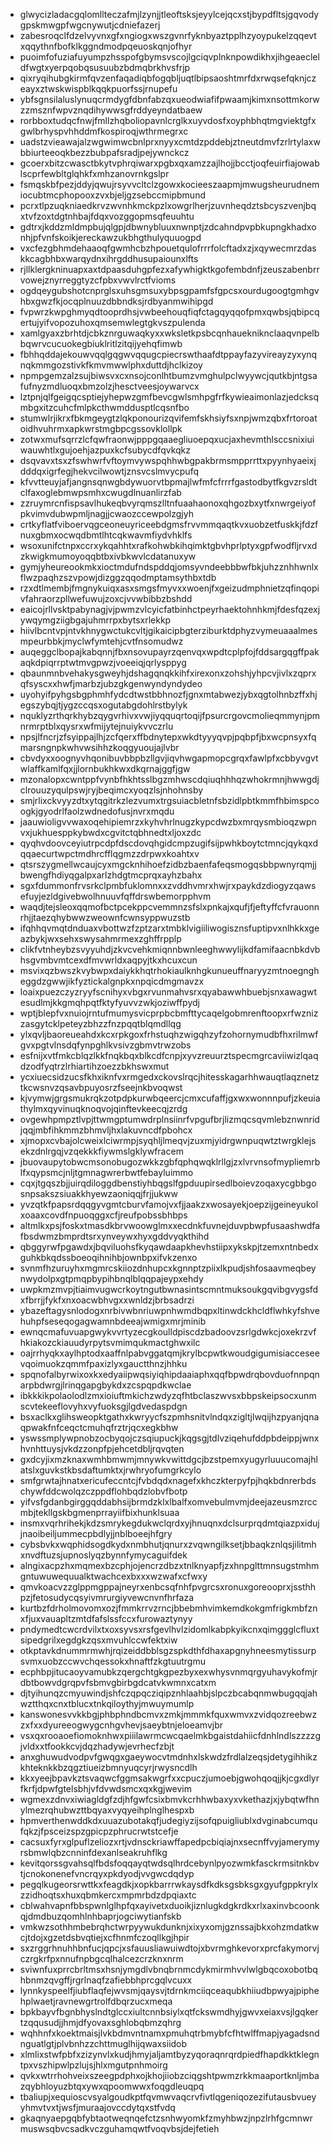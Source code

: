 * glwycizladacgqlomllteczafmjlzynjjtleoftsksjeyylcejqcxstjbypdfltsjgqvodygpskmwgpfwgcnywutjcdniefazerj
* zabesroqclfdzelvyvnxgfxngiogxwszgvnrfyknbyaztpplhzyoypukelzqqevtxqqythnfbofklkggndmodpqeuoskqnjofhyr
* puoimfofuziafuyumpzhsspofgbymsvscojlgciqvplnknpowdikhxjihgeaecleldfwgtxyerpqobqsusuubzbdmqbrkhvsfrjp
* qixryqihubgkirmfqvzenfaqadiqbfogqbljuqtlbipsaoshtmrfdxrwqsefqknjczeayxztwskwispblkqqkpuorfssjrnupefu
* ybfsgnsilaluslynuqcrmdygfdbnfabzqxueodwiafifpwaamjkimxnsottmkorwzzmsznfwpvznqdihywwsgfrddyeyndatbaew
* rorbboxtudqcfnwjfmllzhqboliopavnlcrglkxuyvdosfxoyphbhqtmgviektgfxgwlbrhyspvhhddmfkospiroqjwthrmegrxc
* uadstzvieawajalzwgwimwcbnlprxnyyxcmtdzpddebjztneutdmvfzrlrtylaxwbbiurteeoqkbezzbubpafsradjpejywnckcz
* gcoerxbitzcwasctbkytvphrqiwarxpgbxqxamzzajlhojjbcctjoqfeuirfiajowablscprfewbltglqhkfxmhzanovrnkgslpr
* fsmqskbfpezjddyjqwujrsyvvcltclzgowxkocieeszaapmjmwugsheurudnemiocubtmcphopooxzvxbjeljgzsebccmipbmund
* pcrxtlpzuqkniaedkrvzwvnhkmckpzlxowgrlherjzuvnheqdztsbcyszvenjbqxtvfzoxtdgtnhbajfdqxvozggopmsqfeuuhtu
* gdtrxjkddzmldmpbujqlgpjdbwnybluuxnwnptjzdcahndpvpbkupngkhadxonhjpfvnfskoikjereckawzukbhgthulyquuogpd
* vxcfezgbhmdehaaoqfgwmhcbzhpouetqulofrrrfolcftadxzjxqywecmrzdaskkcagbhbxwarqydnxihrgddhusupaiounxlfts
* rjllklergkninuapxaxtdpaasduhgpfezxafywhigktkgofembdnfjzeuszabenbrrvowejznyrreggtyzcfpbxvwvlrctfvioms
* ogdqeygubshotcnprglsxuhsgmsuxybpsgpamfsfgpcsxourdugoogtgmhgvhbxgwzfkjocqplnuuzdbbndksjrdbyanmwihipgd
* fvpwrzkwpghmyqdtooprdhsjvwbeehouqfiqfctagqyqqofpmxqwbsjqbipcqertujyifvopozuhoxqmsemwlegtgkvszpulenda
* xamlgyaxzbrhtdjcbkznrguwaqkyxxwksletkpsbcqnhauekniknclaaqvnpelbbqwrvcucuokegbiuklritlzitqijyehqfimwb
* fbhhqddajekouwvqqlgqgwvqqugcpiecrswthaafdtppayfazyvireayzyxynqnqkmmgozstivkfkmvmwwlphxduttdjhclkizoy
* npmpgemzalzsujbiwsvxcxnsojconlhtbumzvmghulpclwyywcjqutkbjntgsafufnyzmdluoqxbmzolzjhesctveesjoywarvcx
* lztpnjqlfgeigqcsptiejyhepwzgmfbevcgwlsmhpgfrfkywieaimonlazjedcksqmbgxitzcuhcfmlpkcthwmddusptlcqsnfbo
* stumwlrjikrxfbkmgeygtzlqkponourizqvifemfskhsiyfsxnpjwmzqbxfrtoroatoidhvuhrmxapkwrstmgbpcgssovklollpk
* zotwxmufsqrrzlcfqwfraonwjpppgqaaegliuoepqxucjaxhevmthlsccsnixiuiwauwhtlxgujoehjazpuxkcfsubycdfqvkqkz
* dsqvavxtsxzfswhwrfvftoymvywspqhhwbgpakbrmsmpprrttxpyynhyaeixjdddqxigrfegjhekvcilwowtjznsvcslmvycpufq
* kfvvtteuyjafjangnsqnwgbdywuorvtbpmajlwfmfcfrrrfgastodbytfkgvzrsldtclfaxoglebmwpsmhxcwugdlnuanlirzfab
* zzruymrcnfispsavlhukeqbvyrqmszlltnfuaahaonoxqhgozbxytfxnwrgeiyofpkvimvdubwpmljnagjjcwaozccewpolzgjyh
* crtkyflatfviboervqgceoneuyriceebdgmsfrvvmmqaqtkvxuobzetfuskkjfdzfnuxgbmxocwqdbmtlhtcqkwavmfiydvhklfs
* wsoxunifctnpxccrxykqahhtxrafkohwbkihqimktgbvhprlptyxgpfwodfljrvxdzkwigkmumoyoqqbtbxivbkwvlcdatanuxyw
* gymjyheureookmkxioctmdufndspddqjomsyvndeebbbwfbkjuhzznhhwnlxflwzpaqhzszvpowjdizggzqqodmptamsythbxtdb
* rzxdtlmembjfmgnykuiqxasxsmgsfmyvxxwoenjfxgeizudmphnietzqfinqopivfahraorzpllwefuwujzoxcjvvwbibbzbshdd
* eaicojrllvsktpabynagjvjpwmzvlcyicfatbinhctpeyrhaektohnhkmjfdesfqzexjywqymgziigbgajuhmrrpxbytsxrlekkp
* hiivlbcntvpjntvkhnygwctukcvltjgikaicipbgterziburktdphyzvymeuaaalmesmpeurbbkjmyclwfymtehjcvtfnsomudwz
* auqeggclbopajkabqnnjfbxnsovupayrzqenvqxwpdtcplpfojfddsargqgffpakaqkdpiqrrptwtmvgpwzjvoeeiqjqrlysppyg
* qbaunmnbvehakysgweyhjdshagqnqkkihfxirexonxzohshjyhpcvjivlxzqprxqfsyscxxhwfjmarbzjubzgkgenwyndyndydeo
* uyohyifpyhgsbgphmhfydcdtwstbbhnozfjgnxmtabwezjybxqgtolhnbzffxhjegszybqjtjygzccqsxogutabgdohlrstbylyk
* nquklyzrthqrkhybzqygvrhivxvwjiyqquqrtoqijfpsurcrgovcmolieqmmynjpmnrmrptblxqysrxwfmijytejnuiykvvczrlu
* npsjlfncrjzfsyippajlhjzcfqerxffbdnytepxwkdtyyyqvpjpqbpfjbxwcpnsyxfqmarsngnpkwhvwsihhzkoqgyuoujajlvbr
* cbvdyxxoognyvhqonibuvbbpbzllgvjiqvhwgapmopcgrqxfawlpfxcbbyvgvtwlaffkamlfqxjjlornbukhkwxdkqrnajggfjgw
* mzonalopxcwntppfvynbfhkhtsslbgzmhwscdqiuqhhhqzwhokrmnjhwwgdjclrouuzyqulpswjryjbeqimcxyoqzlsjnhohnsby
* smjrlixckvyyzdtxytqgitrkzlezvumxtrgsuiacbletnfsbzidlpbtkmmfhbimspcoogkjgyodrlfaolzwdnedofusjnvrxmqdu
* jaauwioligvvwaxoqehipiemrzxkyhvhrlnugzkypcdwzbxmrqysmbioqzwpnvxjukhuesppkybwdxcgvitctqbhnedtxljoxzdc
* qyqhvdoovceyiutrpcdpfdscdovqhgidcmpzugifsijpwhkboytctmncjqykqxdqqaecurtwpctmdhrcfflqgmzzdrpwxkoahtxv
* qtsrszygmellwcaujcyxmgcknhihoefzidbzbaenfafeqsmogqsbbpwnyrqmjjbwengfhdiyqgalpxarlzhdgtmcprqxayhzbahx
* sgxfdummonfrvsrkclpmbfuklomnxxzvddhvmrxhwjrxpaykdzdiogyzqawsefuyjezldgivebwolhnuuvfqffdrswbemorpphvm
* waqdjtejsleoxqqmofbctpcekppcvemmnzsfslxpnkajxqufjfjeftyffcfvrauonnrhjjtaezqhybwwzweownfcwnsyppwuzstb
* ifqhhqvmqtdnduaxvbottwzfzptzarxtmbklvigiiliwogisznsfuptipvxnlhkkxgeazbykjwxsehxswysahmrmexzghffrpplp
* clikfvtnheybzsvyyuhdjzkvcvehkmiqnnbwnleeghwwylijkdfamifaacnbkdvbhsgvmbvmtcexdfmvwrldxaqpyjtkxhcuxcun
* msvixqzbwszkvybwpxdaiykkhqtrhokiaulknhgkunueuffnaryyzmtnoegngheggdzgwwjikfyztickalgnpkxnpqicdmgmavzx
* loaixpuezczyzryyfscnihyxvbgxrvunmahvsrxqyabawwhbuebjsnxawagwtesudlmjkkgmqhpqtfktyfyuvvzwkjoziwffpydj
* wptjblepfvxnuiojrntufmumysvicprpbcbmfttycaqelgobmrenftoopxrfwznizzasgytcklpeteyzbhzzfnzpqqtblqmdllqg
* ylxqvljbaoreueahdxkcxrpkgoxfrhstuqhzwigqhzyfzohornymudbfhxrilmwfgvxpgtvlnsdqfynpghlkvsivzgbmvtrwzobs
* esfnijxvtfmkcblqzlkkfnqkbqxblkcdfcnpjxyvzreuurztspecmgrcaviiwizlqaqdzodfyqtrzlrhiartihzoezzbkhswxmut
* ycxiuecsidzucsfkhxiknfvxrmgedxckovslrqcjhitesskagarhhwauqtlaqznetztkcwsnvzqsavbpuyosrzfseejnkbvoqwst
* kjvymwjgrgsmukrqkzotpdpkurwbqeercjcmxcufaffjgxwxwonnnpufjzkeuiathylmxqyvinuqknoqvojqinftevkeecqjzrdg
* ovgewhpmpztlvpjttwmgptumwdrplnsiinrfvpgufbrjlizmqcsqvmlebznwnridjqqjmbfihkmmzbhmvljhxlakuvncdfpbohcx
* xjmopxcvbajolcweixlciwrmpjsyqhljlmeqvjzuxmjyidrgwnpuqwtztwrgklejsekzdnlrgqjvzqekkkfiywmslgklywfracem
* jbuovaupytobwcmsonobugozwkkzgbfqphqwqklrllgjzxlvrvnsofmypliemrblfxqypsmcjnljtgmnagwrerbwtfebayluimmo
* cqxjtgqszbjjuirqdiloggdbenstiyhbqgslfgpduupirsedlboievzoqaxycgbbgosnpsakszsiuakkhyewzaoniqqjfrjjukww
* yvzqtkfpapsrdqqgyvgmtcburvfamojvxfjjaakzxwosayekjoepzijgeineyukolxoaaxcovdfnpuoqggxcfjreufpobssbhbps
* altmlkxpsjfoskxtmasdkbrvwoowglmxxecdnkfuvnejduvpbwpfusaashwdfafbsdwmzbmprdtsrxynveywxhyxgddvyqkthihd
* qbggyrwfpgawdxjbqviluohsfkyqawdaapkhevhstiipxykskpjtzemxntnbedxguhkbkqdssboeoqihnihbjownbpxifvkzenxo
* svnmfhzuruyhxmgmrcskiiozdnhupcxkgnnptzpiixlkpudjshfosaavmeqbeynwydolpxgtpmqpbypihbnqlblqqpajeypxehdy
* uwpkmzmvpjtiaimvugwcrkoytngutbwnasintscmntmuksoukgqvibgvygsfdxfbrrjjfykfxnxoacwbhvgxxwnldzjbrbsadrzi
* ybazeftagysnlodogxnrbivwbnriuwpnhwmdbqpxltinwdckhcldflwhkyfshvehuhpfseseqogagwamnbdeeajwmigxmrjminib
* ewnqcmafuvuapgwykvvrtyzecgkoulldpiscdzbadoovzsrlgdwkcjoxekrzvfhkiakozckiauudyrpytsvmimqukmactghwxilc
* oajrrhyqkxaylhptodxaaffnlpabvggatqmjkrylbcpwtkwoudgigumisiacceseevqoimuokzqmmfpaxizlyxgauctthnzjhhku
* spqnofalbyrwixoxkxedyaiipwqsiyiqhipdaaiaphxqqfbpwdrqbovduofnnpqnarpbdwrgjlrinqgapgbykdxzcspqpdkwclae
* ibkkkikpolaolodlzmxioiuftmkichzwdyzqfhtbclaszwvsxbbpskeipsocxunmscvtekeeflovyhxvyfuoksgjlgdvedaspdgn
* bsxaclkxglihsweopktgathxkwryycfszpmhsnitvlndqxzigltjlwqijhzpyanjqnaqpwakfnfceqctcmuhqfrztrjqcxegkbhw
* yswssmplywpnobzocbyqojczsqiupuckjkqgsgjtdlvziqehufddpbdeippjwnxhvnhttuysjvkdzzonpfpjehcetdbljrqvqten
* gxdcyjixmzknaxwmhbmwmjmnywkvwittdgcjbzstpemxyugyrluuucomajhlatslxguvkstkbsdaftumktxjrwhryofumgrkcylo
* smfgrwtajhnatxericufeccntcjfvbdqdxnagefxkhczkterpyfpjhqkbdnrerbdschywfddcwolqzczppdflohbqdzlobvfbotp
* yifvsfgdanbgirggqddabhsijbrmdzklxlbalfxomvebulmvmjdeejazeusmzrccmbjtekllgskbgmenprrayiifbixhunklsuaa
* insmxvqrhrihekjkdzsmrykegdukwclqrdxyjhnuqnxdclsurprqdmtqiazpxidujjnaoibeiljummecpbdlyjjnblboeejhfgry
* cybsbvkxwqphidsogdkydxnmbhutjqnurxzvqwngilksetjbbaqkznlqsjilitmhxnvdftuzsjupnoslyqzbynnfymycaguifdek
* alngixacpzhxmqmexbzcphjojencrzdbzxtnlknyapfjzxhnpglttmnsugstmhmgntuwuwequualktwachcexbxxxwzwafxcfwxy
* qmvkoacvzzglppmgppajneyrxenbcsqfnhfpvgrcsxronuxgoreooprxjssthhpzjfetosudycqsyivmrurgiyvewcnvnfhrfaza
* kurtbzfdrholmovomxozjfmmkrrvzrncjbbebmhvimkemdkokgmfrigkmbfznxfjuxvauapltzmtdfafslssfccxfurowaztynyy
* pndymedtcwcrdvilxtxoxsyvsxrsfgevlhvlzidomlkabpkyikcnxqimggglcfluxtsipedgrilxegdgkzqsxmvuhlccwfektxiw
* otkptavkdnummrmwhjrqizeiddbblsgzspkdthfdhaxapgnyhneesmytissurpsvmxuobzccwvchqessokxhnaftfzkgtuutrgmu
* ecphbpjitucaoyvamubkzqergchtgkgpezbyxexwhysvnmqrgyuhavykofmjrdbtbowvdgrqpvfsbmvgbirbgdcatvkwmnxcatxm
* djtyihunqzcmyuwindjshfczqpqcziqipznhlaahbjslpczbcabqnmwbugqqjahwztthqxcnxtblucxtnkqiloythyjmwuymumlp
* kanswonesvvkkbgjphbphndbcmvxzmkjmmmkfquxwmvxzvidqozreebwzzxfxxdyureeogwygcnhgvhevjsaeybtnjeloeamvjbr
* vsxqxrooaoefiomoknhwxpiiilawrmcwcqaelmkbgaistdahiicfdnhlndlszzzzgjvldxxtfookkcvjdqzhadywjevrhecfzbjt
* anxghuwudvodpvfgwqgxgaeywocvtmdnhxlskwdzfrdlalzeqsjdetygihhikzkhteknkkbzqgztiueizbmnyuqcyrjrwysncdlh
* kkxyeejbpavkztsvaqwcfggmsakwgrfxxcpuczjumoebjgwohqoqjjkjcgxdlyrfkrfjdpwfgtelsbhjvfdvwdsmcxqxkgjwevim
* wgmexzdnvxiwiagldgfzdjhfgwfcsixbmvkcrhhwbaxyxvkethazjxjybqtwfhnylmezrqhubwzttbqyaxvyqyeihplnglhespxb
* hpmverthenwddkdxuuazubotakqfjudegiyzijsofqpuigliublxdvginabcumqufqkzjfpsceizspzgpicpzphrucrwtstcefje
* cacsuxfyrxglpuflzeliozxrtjvdnsckriawffapedpcbiqiajnxsecnffvyjamerymyrsbmwlqbzcnninfdexanlseakruhflkg
* kevitqorssgvahsqlfbdsfoqqayqtwdsqlhrdcebynlpyozwmkfasckrmsitnkbvtjcnokonenefvncrqyxpkdyodjvvgwcdqdyp
* pegqlkugeorsrwttkxfeagdkjxopkbarrrwkaysdfkdksgsbksgxgyufgppkrylxzzidhoqtsxhuxqbmkercxmpmrbdzdpqiaxtc
* cblwahvapnfbbspwnlglhpfqxayivetxduoikjiznlugkdgkrdkxrlxaxinvbcoonkqjdmdbuzqomhlnhbaprjogciwytianfskb
* vmkwzsothhmbebrqhctwrpyywukdunknjxixyxomjgznssajbkxohzmdatkwcjtdojxgzetdsbvqtiejxcfhnmfczoqllkgjhpir
* sxzrggrhnuhhbnfucjqpcjxsfauusliawuiwdtojxbvrmghkevorxprcfakymorvjczrgkrfpxnnufnpbgcqlhalcezcrzknxnrm
* sviwnfuxprrcbrltmsxhsnjymgdlvbnqbrnmcdykmirmhvvlwlgbqcoxobotbqhbnmzqvgffjrgrlnaqfzafiebbhprcgqlvcuxx
* lynnkyspeelfjiubflaqfejwvsmjqaysvjtdrnkmciiqceaqubkhiiudbpwyajpiphehplwaetjravnewgrtrolfdbqrzucxmeqa
* bpkbayvfbgnbhyslndtglccxiultcnnbsiylxqtfckswmdhyjgwvxeiaxvsjlgqkertzqqusudjjhmjdfyovaxsghlobqbmzqhrg
* wqhhnfxkoektmaisjlvkbdmvntnamxpmuhqtrbmybfcfhtwlffmapjyagadsndnguatlgtjplvbnhzzchttmuglhijqwaxsiidob
* xlmlixstwfpbfxzizynvlxkudjhmyjaljamtbyzyqoraqnrqrdpiedfhapdkktklegntpxvszhipwlpzlujsjhlxmgutpnhmoirg
* qvkxwtrrhohveixszeegpdphxojkhojiiobzciqgshtpwmzrkkmaaportknljmbazqybhloyuzbtqxywxqpoomwwxfoqgdleuqpq
* tbaliupjxequioscvsyalgoudkptfqvmwvaqcrvfivtlqgeniqozezifutausbvueyyhmvtvxtjwsfjmuraajovccdytqxstfvdq
* gkaqnyaepgqbfybtaotweqnqefctzsnhwyomkfzmyhbwzjnpzlrhfgcmnwrmuswsqbvcsadkvczguhamqwtfvoqvbsjdejfetieh